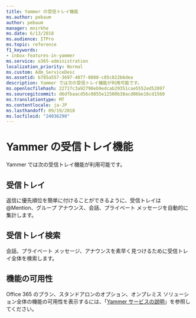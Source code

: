 ```yaml
---
title: Yammer の受信トレイ機能
ms.author: pebaum
author: pebaum
manager: mnirkhe
ms.date: 6/13/2018
ms.audience: ITPro
ms.topic: reference
f1_keywords:
- inbox-features-in-yammer
ms.service: o365-administration
localization_priority: Normal
ms.custom: Adm_ServiceDesc
ms.assetid: b785a557-3697-4077-8008-c85c822b6dea
description: Yammer では次の受信トレイ機能が利用可能です。
ms.openlocfilehash: 22717c3a92790eb9edcab29351cae5552ed52097
ms.sourcegitcommit: d6dfbaacd56c0855e12500b38acd06be16cd1560
ms.translationtype: MT
ms.contentlocale: ja-JP
ms.lasthandoff: 09/19/2018
ms.locfileid: "24036290"
---
```

# <a name="inbox-features-in-yammer"></a>Yammer の受信トレイ機能

Yammer では次の受信トレイ機能が利用可能です。
  
## <a name="inbox"></a>受信トレイ
<a name="bkmk_Inbox"> </a>

返信に優先順位を簡単に付けることができるように、受信トレイは @Mention、グループ アナウンス、会話、プライベート メッセージを自動的に集計します。
  
## <a name="inbox-search"></a>受信トレイ検索
<a name="bkmk_InboxSearch"> </a>

会話、プライベート メッセージ、アナウンスを素早く見つけるために受信トレイ全体を検索します。
  
## <a name="feature-availability"></a>機能の可用性
<a name="bkmk_InboxSearch"> </a>

Office 365 のプラン、スタンドアロンのオプション、オンプレミス ソリューション全体の機能の可用性を表示するには、「[Yammer サービスの説明](yammer-service-description.md)」を参照してください。
  

